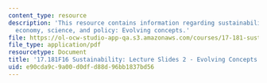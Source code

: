 ```yaml
---
content_type: resource
description: 'This resource contains information regarding sustainability: political
  economy, science, and policy: Evolving concepts.'
file: https://ol-ocw-studio-app-qa.s3.amazonaws.com/courses/17-181-sustainability-political-economy-science-and-policy-fall-2016/e90cda9c9a00d0dfd88d96bb1837bd56_MIT17_181F16_Week2.pdf
file_type: application/pdf
resourcetype: Document
title: '17.181F16 Sustainability: Lecture Slides 2 - Evolving Concepts'
uid: e90cda9c-9a00-d0df-d88d-96bb1837bd56
---
```

